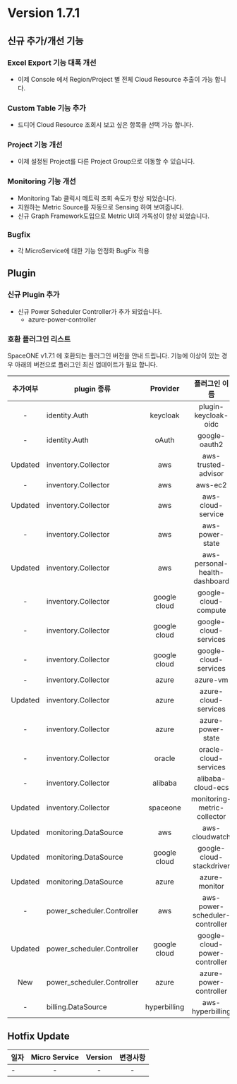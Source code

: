 # Version 1.7.1


## 신규 추가/개선 기능

### Excel Export 기능 대폭 개선

- 이제 Console 에서 Region/Project 별 전체 Cloud Resource 추출이 가능 합니다.

### Custom Table 기능 추가

- 드디어 Cloud Resource 조회시 보고 싶은 항목을 선택 가능 합니다. 

### Project 기능 개선

- 이제 설정된 Project를 다른 Project Group으로 이동할 수 있습니다.

### Monitoring 기능 개선

- Monitoring Tab 클릭시 메트릭 조회 속도가 향상 되었습니다.
- 지원하는 Metric Source를 자동으로 Sensing 하여 보여줍니다. 
- 신규 Graph Framework도입으로 Metric UI의 가독성이 향상 되었습니다.

### Bugfix

- 각 MicroService에 대한 기능 안정화 BugFix 적용


## Plugin 

### 신규 Plugin 추가
- 신규 Power Scheduler Controller가 추가 되었습니다.
  - azure-power-controller 
 

### 호환 플러그인 리스트

SpaceONE v1.7.1 에 호환되는 플러그인 버전을 안내 드립니다.
기능에 이상이 있는 경우 아래의 버전으로 플러그인 최신 업데이트가 필요 합니다.

|추가여부|plugin 종류|Provider|플러그인 이름|버전|
|:---:|---|:---:|:---:|:---:|
|-|identity.Auth|keycloak|plugin-keycloak-oidc|v1.1|
|-|identity.Auth|oAuth|google-oauth2|v1.1|
|Updated|inventory.Collector|aws|aws-trusted-advisor|v1.4|
|-|inventory.Collector|aws|aws-ec2|v1.12|
|Updated|inventory.Collector|aws|aws-cloud-service|v1.10.0|
|-|inventory.Collector|aws|aws-power-state|v1.6|
|Updated|inventory.Collector|aws|aws-personal-health-dashboard|v1.4|
|-|inventory.Collector|google cloud|google-cloud-compute|v1.2.6|
|-|inventory.Collector|google cloud|google-cloud-services|v1.2.4|
|-|inventory.Collector|google cloud|google-cloud-services|v1.1.3|
|-|inventory.Collector|azure|azure-vm|v1.2.4|
|Updated|inventory.Collector|azure|azure-cloud-services|v1.1.10|
|-|inventory.Collector|azure|azure-power-state|v1.0.2|
|-|inventory.Collector|oracle|oracle-cloud-services|v1.0|
|-|inventory.Collector|alibaba|alibaba-cloud-ecs|v1.0|
|Updated|inventory.Collector|spaceone|monitoring-metric-collector|v1.2.2|
|Updated|monitoring.DataSource|aws|aws-cloudwatch|v1.1.3|
|Updated|monitoring.DataSource|google cloud|google-cloud-stackdriver|v1.0.6|
|Updated|monitoring.DataSource|azure|azure-monitor|v1.0.3|
|-|power_scheduler.Controller|aws|aws-power-scheduler-controller|v1.4.4|
|Updated|power_scheduler.Controller|google cloud|google-cloud-power-controller|v1.1.4|
|New|power_scheduler.Controller|azure|azure-power-controller|v1.0.1|
|-|billing.DataSource|hyperbilling|aws-hyperbilling|v1.0.2|


## Hotfix Update
|일자|Micro Service|Version|변경사항|
|---|:---:|:---:|:---:|
|-|-|-|-|


